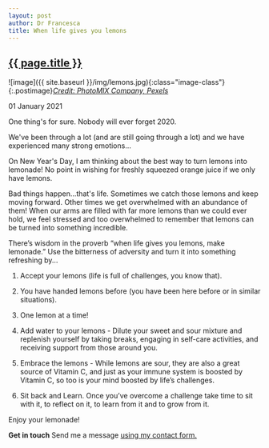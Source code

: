 ```yaml
---
layout: post
author: Dr Francesca
title: When life gives you lemons
---
```

 
 <h2 class="postheader"><a href="{{ site.baseurl }}{{ page.url }}">{{ page.title }}</a></h2>



![image]({{ site.baseurl }}/img/lemons.jpg){:class="image-class"}{:.postimage}*<a href="https://www.pexels.com/photo/aroma-beverage-blur-citrus-96974/">Credit: PhotoMIX Company, Pexels</a>*

<p class="blogdate">01 January 2021</p>

One thing's for sure. Nobody will ever forget 2020.

We've been through a lot (and are still going through a lot) and we have experienced many strong emotions...

On New Year's Day, I am thinking about the best way to turn lemons into lemonade! No point in wishing for freshly squeezed orange juice if we only have lemons.

Bad things happen...that's life. Sometimes we catch those lemons and keep moving forward.  Other times we get overwhelmed with an abundance of them! When our arms are filled with far more lemons than we could ever hold, we feel stressed and too overwhelmed to remember that lemons can be turned into something incredible.

There’s wisdom in the proverb “when life gives you lemons, make lemonade.”  Use the bitterness of adversity and turn it into something refreshing by...

1. Accept your lemons (life is full of challenges, you know that).

2. You have handed lemons before (you have been here before or in similar situations).

3. One lemon at a time!

4. Add water to your lemons - Dilute your sweet and sour mixture and replenish yourself by taking breaks, engaging in self-care activities, and receiving support from those around you.

5. Embrace the lemons - While lemons are sour, they are also a great source of Vitamin C, and just as your immune system is boosted by Vitamin C, so too is your mind boosted by life’s challenges.

6. Sit back and Learn. Once you’ve overcome a challenge take time to sit with it, to reflect on it, to learn from it and to grow from it.

Enjoy your lemonade!


<strong>Get in touch</strong>
Send me a message <a href="https://drfrancesca.co.uk/contact">using my contact form.</a>





<br>
<div class="sharethis-inline-share-buttons"></div>
<br>
